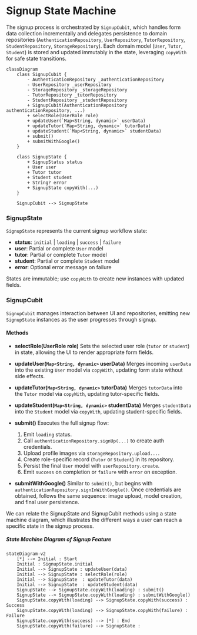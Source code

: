 # Signup State Machine

The signup process is orchestrated by `SignupCubit`, which handles form data collection incrementally and delegates persistence to domain repositories (`AuthenticationRepository`, `UserRepository`, `TutorRepository`, `StudentRepository`, `StorageRepository`). Each domain model (`User`, `Tutor`, `Student`) is stored and updated immutably in the state, leveraging `copyWith` for safe state transitions.


```mermaid
classDiagram
    class SignupCubit {
        - AuthenticationRepository _authenticationRepository
        - UserRepository _userRepository
        - StorageRepository _storageRepository
        - TutorRepository _tutorRepository
        - StudentRepository _studentRepository
        + SignupCubit(AuthenticationRepository authenticationRepository, ...)
        + selectRole(UserRole role)
        + updateUser(`Map<String, dynamic>` userData)
        + updateTutor(`Map<String, dynamic>` tutorData)
        + updateStudent(`Map<String, dynamic>` studentData)
        + submit()
        + submitWithGoogle()
    }

    class SignupState {
        + SignupStatus status
        + User user
        + Tutor tutor
        + Student student
        + String? error
        + SignupState copyWith(...)
    }

    SignupCubit --> SignupState
```

### SignupState

`SignupState` represents the current signup workflow state:
- **status**: `initial` | `loading` | `success` | `failure`
- **user**: Partial or complete `User` model
- **tutor**: Partial or complete `Tutor` model
- **student**: Partial or complete `Student` model
- **error**: Optional error message on failure

States are immutable; use `copyWith` to create new instances with updated fields.

### SignupCubit

`SignupCubit` manages interaction between UI and repositories, emitting new `SignupState` instances as the user progresses through signup.

#### Methods

- **selectRole(UserRole role)**
  Sets the selected user role (`tutor` or `student`) in state, allowing the UI to render appropriate form fields.

- **updateUser(`Map<String, dynamic>` userData)**
  Merges incoming `userData` into the existing `User` model via `copyWith`, updating form state without side effects.

- **updateTutor(`Map<String, dynamic>` tutorData)**
  Merges `tutorData` into the `Tutor` model via `copyWith`, updating tutor-specific fields.

- **updateStudent(`Map<String, dynamic>` studentData)**
  Merges `studentData` into the `Student` model via `copyWith`, updating student-specific fields.

- **submit()**
  Executes the full signup flow:
  1. Emit `loading` status.
  2. Call `authenticationRepository.signUp(...)` to create auth credentials.
  3. Upload profile images via `storageRepository.upload...`.
  4. Create role-specific record (`Tutor` or `Student`) in its repository.
  5. Persist the final `User` model with `userRepository.create`.
  6. Emit `success` on completion or `failure` with `error` on exception.

- **submitWithGoogle()**
  Similar to `submit()`, but begins with `authenticationRepository.signInWithGoogle()`. Once credentials are obtained, follows the same sequence: image upload, model creation, and final user persistence.

We can relate the SignupState and SignupCubit methods using a state machine diagram, which illustrates the different ways a user can reach a specific state in the signup process.

##### State Machine Diagram of Signup Feature

```mermaid
stateDiagram-v2
    [*] --> Initial : Start
    Initial : SignupState.initial
    Initial --> SignupState : updateUser(data)
    Initial --> SignupState : selectRole(role)
    Initial --> SignupState  : updateTutor(data)
    Initial --> SignupState  : updateStudent(data)
    SignupState --> SignupState.copyWith(loading) : submit()
    SignupState --> SignupState.copyWith(loading) : submitWithGoogle()
    SignupState.copyWith(loading) --> SignupState.copyWith(success) : Success
    SignupState.copyWith(loading) --> SignupState.copyWith(failure) : Failure
    SignupState.copyWith(success) --> [*] : End
    SignupState.copyWith(failure) --> SignupState : 
```